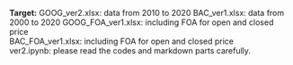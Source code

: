 
**Target:**
GOOG_ver2.xlsx: data from 2010 to 2020
BAC_ver1.xlsx: data from 2000 to 2020
GOOG_FOA_ver1.xlsx: including FOA for open and closed price<br />
BAC_FOA_ver1.xlsx: including FOA for open and closed price<br />
ver2.ipynb: please read the codes and markdown parts carefully.


